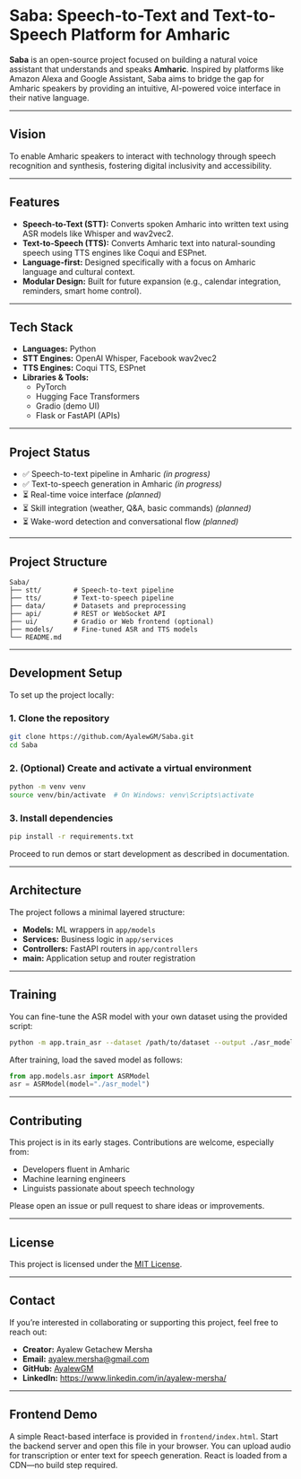 # Saba: Speech-to-Text and Text-to-Speech Platform for Amharic

**Saba** is an open-source project focused on building a natural voice assistant that understands and speaks **Amharic**. Inspired by platforms like Amazon Alexa and Google Assistant, Saba aims to bridge the gap for Amharic speakers by providing an intuitive, AI-powered voice interface in their native language.

---

## Vision
To enable Amharic speakers to interact with technology through speech recognition and synthesis, fostering digital inclusivity and accessibility.

---

## Features
- **Speech-to-Text (STT):** Converts spoken Amharic into written text using ASR models like Whisper and wav2vec2.
- **Text-to-Speech (TTS):** Converts Amharic text into natural-sounding speech using TTS engines like Coqui and ESPnet.
- **Language-first:** Designed specifically with a focus on Amharic language and cultural context.
- **Modular Design:** Built for future expansion (e.g., calendar integration, reminders, smart home control).

---

## Tech Stack
- **Languages:** Python
- **STT Engines:** OpenAI Whisper, Facebook wav2vec2
- **TTS Engines:** Coqui TTS, ESPnet
- **Libraries & Tools:**
  - PyTorch
  - Hugging Face Transformers
  - Gradio (demo UI)
  - Flask or FastAPI (APIs)

---

## Project Status
- ✅ Speech-to-text pipeline in Amharic *(in progress)*
- ✅ Text-to-speech generation in Amharic *(in progress)*
- ⏳ Real-time voice interface *(planned)*
- ⏳ Skill integration (weather, Q&A, basic commands) *(planned)*
- ⏳ Wake-word detection and conversational flow *(planned)*

---

## Project Structure
```
Saba/
├── stt/        # Speech-to-text pipeline
├── tts/        # Text-to-speech pipeline
├── data/       # Datasets and preprocessing
├── api/        # REST or WebSocket API
├── ui/         # Gradio or Web frontend (optional)
├── models/     # Fine-tuned ASR and TTS models
└── README.md
```

---

## Development Setup
To set up the project locally:

### 1. Clone the repository
```bash
git clone https://github.com/AyalewGM/Saba.git
cd Saba
```

### 2. (Optional) Create and activate a virtual environment
```bash
python -m venv venv
source venv/bin/activate  # On Windows: venv\Scripts\activate
```

### 3. Install dependencies
```bash
pip install -r requirements.txt
```

Proceed to run demos or start development as described in documentation.

---

## Architecture
The project follows a minimal layered structure:
- **Models:** ML wrappers in `app/models`
- **Services:** Business logic in `app/services`
- **Controllers:** FastAPI routers in `app/controllers`
- **main:** Application setup and router registration

---

## Training
You can fine-tune the ASR model with your own dataset using the provided script:
```bash
python -m app.train_asr --dataset /path/to/dataset --output ./asr_model
```
After training, load the saved model as follows:
```python
from app.models.asr import ASRModel
asr = ASRModel(model="./asr_model")
```

---

## Contributing
This project is in its early stages. Contributions are welcome, especially from:
- Developers fluent in Amharic
- Machine learning engineers
- Linguists passionate about speech technology

Please open an issue or pull request to share ideas or improvements.

---

## License
This project is licensed under the [MIT License](LICENSE).

---

## Contact
If you’re interested in collaborating or supporting this project, feel free to reach out:
- **Creator:** Ayalew Getachew Mersha
- **Email:** ayalew.mersha@gmail.com
- **GitHub:** [AyalewGM](https://github.com/AyalewGM)
- **LinkedIn:** https://www.linkedin.com/in/ayalew-mersha/

---

## Frontend Demo
A simple React-based interface is provided in `frontend/index.html`. Start the backend server and open this file in your browser. You can upload audio for transcription or enter text for speech generation. React is loaded from a CDN—no build step required.
```
